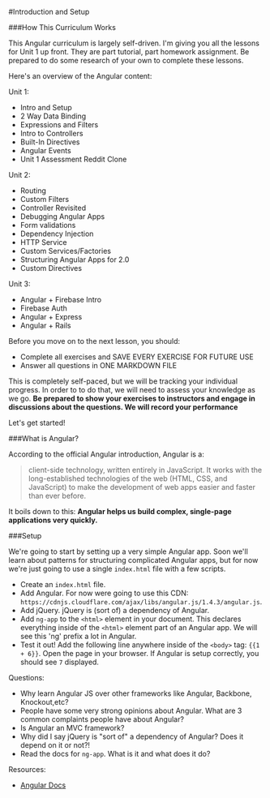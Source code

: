 #Introduction and Setup

###How This Curriculum Works

This Angular curriculum is largely self-driven.  I'm giving you all the lessons for Unit 1 up front.  They are part tutorial, part homework assignment.  Be prepared to do some research of your own to complete these lessons.

Here's an overview of the Angular content:

Unit 1:

 * Intro and Setup
 * 2 Way Data Binding
 * Expressions and Filters
 * Intro to Controllers
 * Built-In Directives
 * Angular Events
 * Unit 1 Assessment Reddit Clone

Unit 2:

 * Routing
 * Custom Filters
 * Controller Revisited
 * Debugging Angular Apps
 * Form validations
 * Dependency Injection
 * HTTP Service
 * Custom Services/Factories
 * Structuring Angular Apps for 2.0
 * Custom Directives
 
Unit 3:

 * Angular + Firebase Intro
 * Firebase Auth
 * Angular + Express
 * Angular + Rails

Before you move on to the next lesson, you should:

* Complete all exercises and SAVE EVERY EXERCISE FOR FUTURE USE
* Answer all questions in ONE MARKDOWN FILE

This is completely self-paced, but we will be tracking your individual progress.  In order to to do that, we will need to assess your knowledge as we go. **Be prepared to show your exercises to instructors and engage in discussions about the questions. We will record your performance** 

Let's get started!

###What is Angular?

According to the official Angular introduction, Angular is a:

> client-side technology, written entirely in JavaScript. It works with the long-established technologies of the web (HTML, CSS, and JavaScript) to make the development of web apps easier and faster than ever before.

It boils down to this: **Angular helps us build complex, single-page applications very quickly.**

###Setup

We're going to start by setting up a very simple Angular app. Soon we'll learn about patterns for structuring complicated Angular apps, but for now we're just going to use a single `index.html` file with a few scripts.

* Create an `index.html` file.
* Add Angular.  For now were going to use this CDN: `https://cdnjs.cloudflare.com/ajax/libs/angular.js/1.4.3/angular.js`.
* Add jQuery.  jQuery is (sort of) a dependency of Angular. 
* Add `ng-app` to the `<html>` element in your document.  This declares everything inside of the `<html>` element part of an Angular app. We will see this 'ng' prefix a lot in Angular.
* Test it out!  Add the following line anywhere inside of the `<body>` tag: `{{1 + 6}}`.  Open the page in your browser.  If Angular is setup correctly, you should see `7` displayed.

Questions:

* Why learn Angular JS over other frameworks like Angular, Backbone, Knockout,etc?
* People have some very strong opinions about Angular.  What are 3 common complaints people have about Angular?
* Is Angular an MVC framework?
* Why did I say jQuery is "sort of" a dependency of Angular? Does it depend on it or not?!
* Read the docs for `ng-app`. What is it and what does it do?

Resources:

* [Angular Docs](https://docs.angularjs.org/api)

